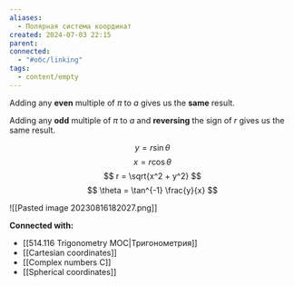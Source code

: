 ```yaml
---
aliases:
  - Полярная система координат
created: 2024-07-03 22:15
parent: 
connected:
  - "#обс/linking"
tags:
  - content/empty
---
```




Adding any **even** multiple of $π$ to $a$ gives us the **same** result.

Adding any **odd** multiple of $π$ to $a$ and **reversing** the sign of $r$ gives us the same result.

$$
y = r \sin \theta
$$
$$
x = r \cos \theta
$$
$$
r = \sqrt{x^2 + y^2}
$$
$$
\theta = \tan^{-1} \frac{y}{x}
$$

![[Pasted image 20230816182027.png]]








**Connected with:**
- [[514.116 Trigonometry MOC|Тригонометрия]]
- [[Cartesian coordinates]]
- [[Complex numbers C]]
- [[Spherical coordinates]]

